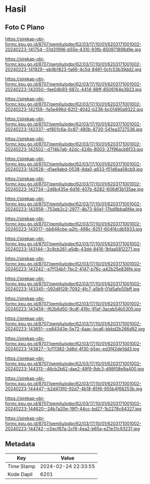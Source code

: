 # Hasil

## Foto C Plano

https://sirekap-obj-formc.kpu.go.id/8707/pemilu/pdpr/62/03/17/10/01/6203171001002-20240223-141754--51d31996-b55e-4310-93fb-850971898d9e.jpg

https://sirekap-obj-formc.kpu.go.id/8707/pemilu/pdpr/62/03/17/10/01/6203171001002-20240223-141929--eb9b1823-fa66-4c5d-8481-0cfc53b39dd2.jpg

https://sirekap-obj-formc.kpu.go.id/8707/pemilu/pdpr/62/03/17/10/01/6203171001002-20240223-142050--fee04b93-687c-4414-88ff-8506164e3923.jpg

https://sirekap-obj-formc.kpu.go.id/8707/pemilu/pdpr/62/03/17/10/01/6203171001002-20240223-142159--fa5e496d-62f2-4042-b238-bc01490a9322.jpg

https://sirekap-obj-formc.kpu.go.id/8707/pemilu/pdpr/62/03/17/10/01/6203171001002-20240223-142337--ef801c6a-0c87-480b-8730-541ea3727536.jpg

https://sirekap-obj-formc.kpu.go.id/8707/pemilu/pdpr/62/03/17/10/01/6203171001002-20240223-142502--d714b7a6-42dc-424b-8003-37f96acb6f33.jpg

https://sirekap-obj-formc.kpu.go.id/8707/pemilu/pdpr/62/03/17/10/01/6203171001002-20240223-142628--d1ae9abd-0538-4da0-a633-f51d6aa58cb9.jpg

https://sirekap-obj-formc.kpu.go.id/8707/pemilu/pdpr/62/03/17/10/01/6203171001002-20240223-142734--2d6b435e-6d16-407b-8282-606df3b135ae.jpg

https://sirekap-obj-formc.kpu.go.id/8707/pemilu/pdpr/62/03/17/10/01/6203171001002-20240223-142858--753eb2c2-2977-4b73-80e1-17bd9bba6f4e.jpg

https://sirekap-obj-formc.kpu.go.id/8707/pemilu/pdpr/62/03/17/10/01/6203171001002-20240223-143017--bb646cbe-a2fc-498c-9251-604f4cdb5933.jpg

https://sirekap-obj-formc.kpu.go.id/8707/pemilu/pdpr/62/03/17/10/01/6203171001002-20240223-143144--3c9cb261-a5db-43dd-8416-1bfaa5812271.jpg

https://sirekap-obj-formc.kpu.go.id/8707/pemilu/pdpr/62/03/17/10/01/6203171001002-20240223-143242--e7f134b1-7bc2-4147-b76c-a42b25e836fe.jpg

https://sirekap-obj-formc.kpu.go.id/8707/pemilu/pdpr/62/03/17/10/01/6203171001002-20240223-143345--092d9128-7092-4fc7-a5b9-01d5afe50bff.jpg

https://sirekap-obj-formc.kpu.go.id/8707/pemilu/pdpr/62/03/17/10/01/6203171001002-20240223-143459--f62b6d50-9cdf-419c-91af-3aceb54b5305.jpg

https://sirekap-obj-formc.kpu.go.id/8707/pemilu/pdpr/62/03/17/10/01/6203171001002-20240223-143651--ce84343e-5e72-4aac-bca6-bbbd2b266d92.jpg

https://sirekap-obj-formc.kpu.go.id/8707/pemilu/pdpr/62/03/17/10/01/6203171001002-20240223-143827--1cf11382-3d8d-4f30-b5ec-ed3f42de1dd3.jpg

https://sirekap-obj-formc.kpu.go.id/8707/pemilu/pdpr/62/03/17/10/01/6203171001002-20240223-144313--46cb2b62-dae2-48f9-9dc3-d98f08e9a400.jpg

https://sirekap-obj-formc.kpu.go.id/8707/pemilu/pdpr/62/03/17/10/01/6203171001002-20240223-144447--b2d413f0-92d7-4b18-85f6-955b4f66253b.jpg

https://sirekap-obj-formc.kpu.go.id/8707/pemilu/pdpr/62/03/17/10/01/6203171001002-20240223-144620--24b7a20e-19f1-44cc-bd27-1b2278c64327.jpg

https://sirekap-obj-formc.kpu.go.id/8707/pemilu/pdpr/62/03/17/10/01/6203171001002-20240223-144742--c0ecf87a-2cf8-4ea2-b65a-e21e31c93231.jpg


## Metadata

| Key        | Value               |
| ---------- | ------------------- |
| Time Stamp | 2024-02-24 22:33:55 |
| Kode Dapil | 6201                |



